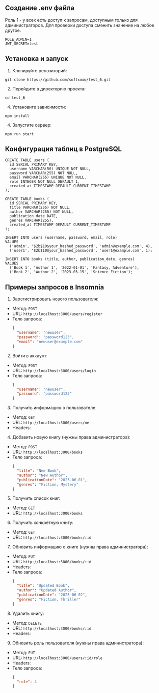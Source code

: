 ## Создание .env файла
Роль 1 - у всех есть доступ к запросам, доступным только для администраторов. Для проверки доступа сменить значение на любое другое.

```
ROLE_ADMIN=1
JWT_SECRET=test
```

## Установка и запуск

1. Клонируйте репозиторий:

```
git clone https://github.com/softxoxo/test_6.git
```

2. Перейдите в директорию проекта:

```
cd test_6
```

4. Установите зависимости:

```
npm install
```

4. Запустите сервер:

```
npm run start
```

## Конфигурация таблиц в PostgreSQL

```
CREATE TABLE users (
  id SERIAL PRIMARY KEY,
  username VARCHAR(50) UNIQUE NOT NULL,
  password VARCHAR(255) NOT NULL,
  email VARCHAR(255) UNIQUE NOT NULL,
  role INTEGER NOT NULL DEFAULT 1,
  created_at TIMESTAMP DEFAULT CURRENT_TIMESTAMP
);

CREATE TABLE books (
  id SERIAL PRIMARY KEY,
  title VARCHAR(255) NOT NULL,
  author VARCHAR(255) NOT NULL,
  publication_date DATE,
  genres VARCHAR(255),
  created_at TIMESTAMP DEFAULT CURRENT_TIMESTAMP
);

INSERT INTO users (username, password, email, role)
VALUES
  ('admin', '$2b$10$your_hashed_password', 'admin@example.com', 4),
  ('user1', '$2b$10$your_hashed_password', 'user1@example.com', 1);

INSERT INTO books (title, author, publication_date, genres)
VALUES
  ('Book 1', 'Author 1', '2022-01-01', 'Fantasy, Adventure'),
  ('Book 2', 'Author 2', '2023-03-15', 'Science Fiction');
```

## Примеры запросов в Insomnia

1. Зарегистрировать нового пользователя:

- Метод: `POST`
- URL: `http://localhost:3000/users/register`
- Тело запроса:
  ```json
  {
    "username": "newuser",
    "password": "password123",
    "email": "newuser@example.com"
  }
  ```

2. Войти в аккаунт:

- Метод: `POST`
- URL: `http://localhost:3000/users/login`
- Тело запроса:
  ```json
  {
    "username": "newuser",
    "password": "password123"
  }
  ```

3. Получить информацию о пользователе:

- Метод: `GET`
- URL: `http://localhost:3000/users/me`
- Headers: <JWT token>

4. Добавить новую книгу (нужны права администратора):

- Метод: `POST`
- URL: `http://localhost:3000/books`
- Тело запроса:
  ```json
  {
    "title": "New Book",
    "author": "New Author",
    "publicationDate": "2023-06-01",
    "genres": "Fiction, Mystery"
  }
  ```

5. Получить список книг:

- Метод: `GET`
- URL: `http://localhost:3000/books`

6. Получить конкретную книгу:

- Метод: `GET`
- URL: `http://localhost:3000/books/:id`

7. Обновить информацию о книге (нужны права администратора):

- Метод: `PUT`
- URL: `http://localhost:3000/books/:id`
- Headers: <JWT token>
- Тело запроса:
  ```json
  {
    "title": "Updated Book",
    "author": "Updated Author",
    "publicationDate": "2023-06-02",
    "genres": "Fiction, Thriller"
  }
  ```

8. Удалить книгу:

- Метод: `DELETE`
- URL: `http://localhost:3000/books/:id`
- Headers: <JWT token>

9. Обновить роль пользователя (нужны права администратора):

- Метод: `PUT`
- URL: `http://localhost:3000/users/:id/role`
- Headers: <JWT token>
- Тело запроса:
  ```json
  {
    "role": 4
  }
  ```